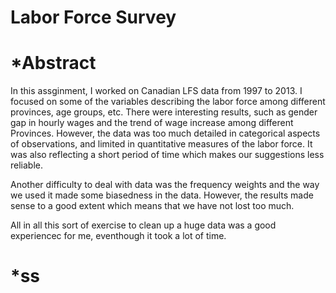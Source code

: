 Labor Force Survey
==================================

*Abstract
========================================================

  In this assginment, I worked on Canadian LFS data from 1997 to 2013. I focused on some of the variables describing the labor force among different provinces, age groups, etc. There were interesting results, such as gender gap in hourly wages and the trend of wage increase among different Provinces. However, the data was too much detailed in categorical aspects of observations, and limited in quantitative measures of the labor force. It was also reflecting a short period of time which makes our suggestions less reliable. 

Another difficulty to deal with data was the frequency weights and the way we used it made some biasedness in the data. However, the results made sense to a good extent which means that we have not lost too much. 

All in all this sort of exercise to clean up a huge data was a good experiencec for me, eventhough it took a lot of time.

  
*ss
========================================================

  
